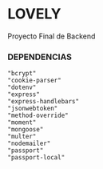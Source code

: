 # LOVELY
Proyecto Final de Backend
### DEPENDENCIAS

    "bcrypt"
    "cookie-parser"
    "dotenv"
    "express"
    "express-handlebars"
    "jsonwebtoken"
    "method-override"
    "moment"
    "mongoose"
    "multer"
    "nodemailer"
    "passport"
    "passport-local"

